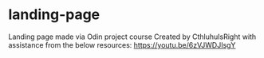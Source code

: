 # landing-page
Landing page made via Odin project course
Created by CthluhuIsRight with assistance from the below resources:
https://youtu.be/6zVJWDJIsgY